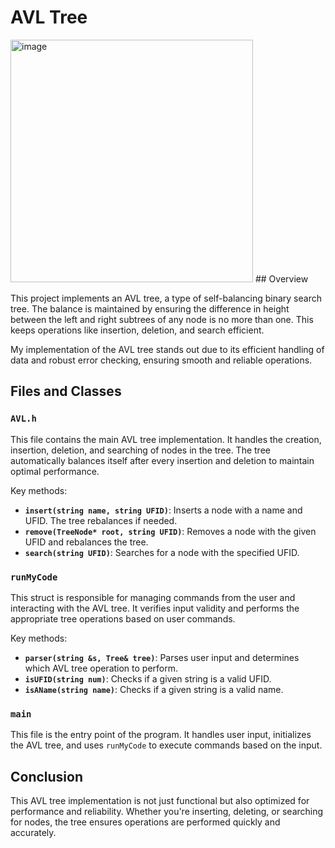 # AVL Tree 

<img width="388" alt="image" src="https://github.com/user-attachments/assets/1ba3dfe9-a2b0-400f-984a-da5f00975d4b" />
## Overview

This project implements an AVL tree, a type of self-balancing binary search tree. The balance is maintained by ensuring the difference in height between the left and right subtrees of any node is no more than one. This keeps operations like insertion, deletion, and search efficient.

My implementation of the AVL tree stands out due to its efficient handling of data and robust error checking, ensuring smooth and reliable operations.

## Files and Classes

### `AVL.h`
This file contains the main AVL tree implementation. It handles the creation, insertion, deletion, and searching of nodes in the tree. The tree automatically balances itself after every insertion and deletion to maintain optimal performance.

Key methods:
- **`insert(string name, string UFID)`**: Inserts a node with a name and UFID. The tree rebalances if needed.
- **`remove(TreeNode* root, string UFID)`**: Removes a node with the given UFID and rebalances the tree.
- **`search(string UFID)`**: Searches for a node with the specified UFID.

### `runMyCode`
This struct is responsible for managing commands from the user and interacting with the AVL tree. It verifies input validity and performs the appropriate tree operations based on user commands.

Key methods:
- **`parser(string &s, Tree& tree)`**: Parses user input and determines which AVL tree operation to perform.
- **`isUFID(string num)`**: Checks if a given string is a valid UFID.
- **`isAName(string name)`**: Checks if a given string is a valid name.

### `main`
This file is the entry point of the program. It handles user input, initializes the AVL tree, and uses `runMyCode` to execute commands based on the input.

## Conclusion

This AVL tree implementation is not just functional but also optimized for performance and reliability. Whether you're inserting, deleting, or searching for nodes, the tree ensures operations are performed quickly and accurately.



